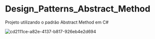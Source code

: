 # Design_Patterns_Abstract_Method

Projeto utilizando o padrão Abstract Method em C#


![cd2111ce-a82e-4137-b817-926eb4e2d694](https://user-images.githubusercontent.com/66813177/182403049-230aa2c2-c205-4554-ad58-ee7b0fbffef2.jpg)
